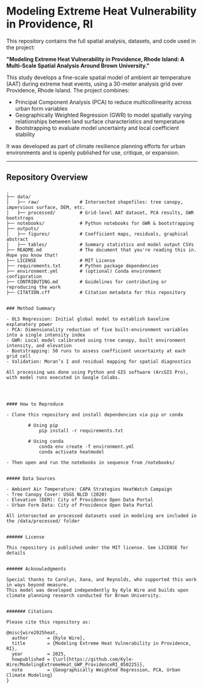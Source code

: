 # Modeling Extreme Heat Vulnerability in Providence, RI

This repository contains the full spatial analysis, datasets, and code used in the project: 
 
**"Modeling Extreme Heat Vulnerability in Providence, Rhode Island: A Multi-Scale Spatial Analysis Around Brown University."**

This study develops a fine-scale spatial model of ambient air temperature (AAT) during extreme heat events, using a 30-meter analysis grid over Providence, Rhode Island. The project combines:

- Principal Component Analysis (PCA) to reduce multicollinearity across urban form variables
- Geographically Weighted Regression (GWR) to model spatially varying relationships between land surface characteristics and temperature
- Bootstrapping to evaluate model uncertainty and local coefficient stability

It was developed as part of climate resilience planning efforts for urban environments and is openly published for use, critique, or expansion.

---

## Repository Overview

```text
.
├── data/
│   ├── raw/               # Intersected shapefiles: tree canopy, impervious surface, DEM, etc.
│   ├── processed/         # Grid-level AAT dataset, PCA results, GWR bootstraps
├── notebooks/             # Python notebooks for GWR & bootstrapping
├── outputs/
│   ├── figures/           # Coefficient maps, residuals, graphical abstract
│   ├── tables/            # Summary statistics and model output CSVs
├── README.md              # The document that you're reading this in. Hope you know that!
├── LICENSE                # MIT License
├── requirements.txt       # Python package dependencies
├── environment.yml        # (optional) Conda environment configuration
├── CONTRIBUTING.md        # Guidelines for contributing or reproducing the work
├── CITATION.cff           # Citation metadata for this repository


### Method Summary

- OLS Regression: Initial global model to establish baseline explanatory power
- PCA: Dimensionality reduction of five built-environment variables into a single intensity index
- GWR: Local model calibrated using tree canopy, built environment intensity, and elevation
- Bootstrapping: 50 runs to assess coefficient uncertainty at each grid cell
- Validation: Moran’s I and residual mapping for spatial diagnostics

All processing was done using Python and GIS software (ArcGIS Pro), with model runs executed in Google Colabs.




#### How to Reproduce

- Clone this repository and install dependencies via pip or conda

		# Using pip
			pip install -r requirements.txt

		# Using conda
			conda env create -f environment.yml
			conda activate heatmodel

- Then open and run the notebooks in sequence from /notebooks/


##### Data Sources

- Ambient Air Temperature: CAPA Strategies HeatWatch Campaign
- Tree Canopy Cover: USGS NLCD (2020)
- Elevation (DEM): City of Providence Open Data Portal
- Urban Form Data: City of Providence Open Data Portal

All intersected an processed datasets used in modeling are included in the /data/processed/ folder


###### License

This repository is published under the MIT license. See LICENSE for details


###### Acknowledgments

Special thanks to Carolyn, Xana, and Reynolds, who supported this work in ways beyond measure.
This model was developed independently by Kyle Wire and builds upon climate planning research conducted for Brown University.


####### Citations

Please cite this repository as: 

@misc{wire2025heat,
  author       = {Kyle Wire},
  title        = {Modeling Extreme Heat Vulnerability in Providence, RI},
  year         = 2025,
  howpublished = {\url{https://github.com/Kyle-Wire/ModelingExtremeHeat_GWP_ProvidenceRI_050225}},
  note         = {Geographically Weighted Regression, PCA, Urban Climate Modeling}
}


